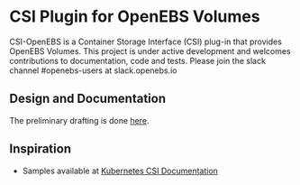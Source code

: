 # CSI Plugin for OpenEBS Volumes

CSI-OpenEBS is a Container Storage Interface (CSI) plug-in that provides OpenEBS Volumes. This project is under active development and welcomes contributions to documentation, code and tests. Please join the slack channel #openebs-users at slack.openebs.io

## Design and Documentation
The preliminary drafting is done [here](https://docs.google.com/document/d/16xTjQgLc2AqGMhunbv3ZPw-EkjjW4F3UPVMzJ8HkqXQ/edit?usp=sharing).
## Inspiration
- Samples available at [Kubernetes CSI Documentation](https://kubernetes-csi.github.io/docs/Home.html)

